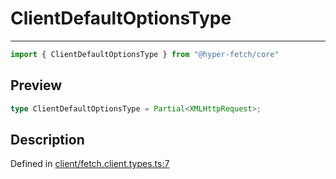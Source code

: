 

# ClientDefaultOptionsType

<div class="api-docs__separator" data-reactroot="">

---

</div><div class="api-docs__import" data-reactroot="">

```ts
import { ClientDefaultOptionsType } from "@hyper-fetch/core"
```

</div><div class="api-docs__section">

## Preview

</div><div class="api-docs__preview type single">

```ts
type ClientDefaultOptionsType = Partial<XMLHttpRequest>;
```

</div><div class="api-docs__section">

## Description

</div><div class="api-docs__description"><span class="api-docs__do-not-parse">



</span></div><p class="api-docs__definition">

Defined in [client/fetch.client.types.ts:7](https://github.com/BetterTyped/hyper-fetch/blob/0bdb96c0/packages/core/src/client/fetch.client.types.ts#L7)

</p>